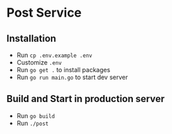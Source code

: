 # Post Service

## Installation

* Run `cp .env.example .env`
* Customize `.env`
* Run `go get .` to install packages
* Run `go run main.go` to start dev server

## Build and Start in production server

* Run `go build`
* Run `./post`
